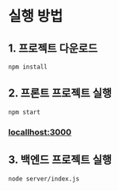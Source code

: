 # 실행 방법

## 1. 프로젝트 다운로드
```shell
npm install
```

## 2. 프론트 프로젝트 실행
```shell
npm start
```
### [locallhost:3000](http://localhost:3000)

## 3. 백엔드 프로젝트 실행
```shell
node server/index.js
```
